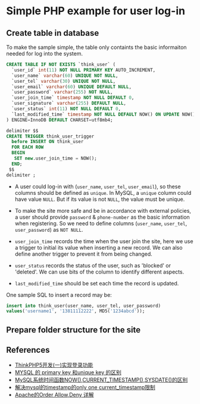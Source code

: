 # Simple PHP example for user log-in
## Create table in database
To make the sample simple, the table only containts the basic informaiton needed for log into the system.

```sql
CREATE TABLE IF NOT EXISTS `think_user` (
  `user_id` int(11) NOT NULL PRIMARY KEY AUTO_INCREMENT,
  `user_name` varchar(60) UNIQUE NOT NULL,
  `user_tel` varchar(30) UNIQUE NOT NULL,
  `user_email` varchar(60) UNIQUE DEFAULT NULL,
  `user_password` varchar(255) NOT NULL,
  `user_join_time` timestamp NOT NULL DEFAULT 0,
  `user_signature` varchar(255) DEFAULT NULL,
  `user_status` int(11) NOT NULL DEFAULT 0,
  `last_modified_time` timestamp NOT NULL DEFAULT NOW() ON UPDATE NOW()
) ENGINE=InnoDB DEFAULT CHARSET=utf8mb4;

delimiter $$
CREATE TRIGGER think_user_trigger
  before INSERT ON think_user
  FOR EACH ROW 
  BEGIN
   SET new.user_join_time = NOW();
  END;
 $$
delimiter ;
```
- A user could log-in with (`user_name`, `user_tel`, `user_email`), so these columns should be defined as `unique`. In MySQL, a `unique` column could have value `NULL`. But if its value is not `NULL`, the value must be unique.

- To make the site more safe and be in accordance with external policies, a user should provide `password` & `phone-number` as the basic information when registering. So we need to define columns (`user_name`, `user_tel`, `user_password`) as `NOT NULL`.

- `user_join_time` records the time when the user join the site, here we use a trigger to initial its value when inserting a new record. We can also define another trigger to prevent it from being changed.

- `user_status` records the status of the user, such as 'blocked' or 'deleted'. We can use bits of the column to identify different aspects.

- `last_modified_time` should be set each time the record is updated.

One sample SQL to insert a record may be:
```sql
insert into think_user(user_name, user_tel, user_password)
values('username1', '13811112222', MD5('1234abcd'));
```

## Prepare folder structure for the site


## References
- [ThinkPHP5开发(一)实现登录功能](https://blog.csdn.net/u012995856/article/details/51842480)
- [MYSQL 的 primary key 和unique key 的区别](https://blog.csdn.net/yaoxy/article/details/4353115)
- [MySQL系统时间函数NOW(),CURRENT_TIMESTAMP(),SYSDATE()的区别](https://www.cnblogs.com/drcoding/p/4624851.html)
- [解决mysql的timestamp的only one current_timestamp限制](https://blog.csdn.net/wp270280522/article/details/40183175)
- [Apache的Order Allow,Deny 详解](https://www.cnblogs.com/top5/archive/2009/09/22/1571709.html)